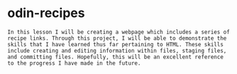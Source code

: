 # odin-recipes
    In this lesson I will be creating a webpage which includes a series of recipe links. Through this project, I will be able to demonstrate the skills that I have learned thus far pertaining to HTML. These skills include creating and editing information within files, staging files, and committing files. Hopefully, this will be an excellent reference to the progress I have made in the future.